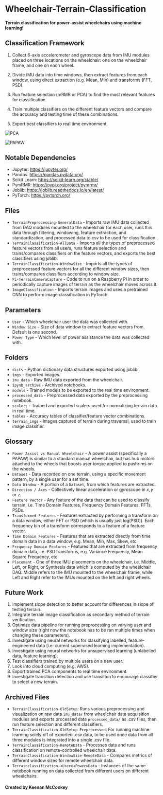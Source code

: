# Wheelchair-Terrain-Classification

#### Terrain classification for power-assist wheelchairs using machine learning!

## Classification Framework

1. Collect 6-axis accelerometer and gyroscope data from IMU modules placed on three locations on the wheelchair: one on the wheelchair frame, and one on each wheel.
 
2. Divide IMU data into time windows, then extract features from each window, using direct extraction (e.g. Mean, Min) and transforms (FFT, PSD).

3. Run feature selection (mRMR or PCA) to find the most relevant features for classification.

4. Train multiple classifiers on the different feature vectors and compare the accuracy and testing time of these combinations.

5. Export best classifiers to real time environment.

![PCA](https://github.com/KeenanMcConkey/Wheelchair-Terrain-Classification/tree/master/imgs/PCA.png)

![PAPAW](https://github.com/KeenanMcConkey/Wheelchair-Terrain-Classification/tree/master/imgs/PAPAW.png)

## Notable Dependencies

- Jupyter: <https://jupyter.org/>
- Pandas: <https://pandas.pydata.org/>
- Scikit Learn: <https://scikit-learn.org/stable/>
- PymRMR: <https://pypi.org/project/pymrmr/>
- Joblib: <https://joblib.readthedocs.io/en/latest/>
- PyTorch: <https://pytorch.org/>

## Files

- `TerrainPreprocessing-GeneralData` - Imports raw IMU data collected from DAQ modules mounted to the wheelchair for each user, runs this data through filtering, windowing, feature extraction, and standardization, and processed data to csv to be used for classification.
- `TerrainClassification-AllData` - Imports all the types of preprocessed feature vectors from all users, runs feature selection and trains/compares classifiers on the feature vectors, and exports the best classifiers using joblib.
- `TerrainClassification-WindowSize` - Imports all the types of preprocessed feature vectors for all the different window sizes, then trains/compares classifiers according to window size.
- `Pi-TerrainCameraCapture` - Code to run on a Raspberry Pi in order to periodically capture images of terrain as the wheelchair moves across it.
- `ImageClassification` - Imports terrain images and uses a pretrained CNN to perform image classification in PyTorch.

## Parameters

- `User` - Which wheelchair user the data was collected with.
- `Window Size` - Size of data window to extract feature vectors from. Default is one second.
- `Power Type` - Which level of power assistance the data was collected with.

## Folders

- `dicts` - Python dictionary data structures exported using joblib.
- `imgs` - Exported images.
- `imu_data` - Raw IMU data exported from the wheelchair.
- `ipynb_archive` - Archived notebooks.
- `models` - Trained models to be exported to the real time environment.
- `processed_data` - Preprocessed data exported by the preprocessing notebook.
- `scalers` - Trained and exported scalers used for normalizing terrain data in real time.
- `tables` - Accuracy tables of classifier/feature vector combinations.
- `terrain_imgs` - Images captured of terrain during traversal, used to train image classifier.

## Glossary

- `Power Assist vs Manual Wheelchair` - A power assist (specifically a PAPAW) is similar to a standard manual wheelchair, but has hub motors attached to the wheels that boosts user torque applied to pushrims on the wheels.
- `Dataset` - Data recorded on one terrain, using a specific movement pattern, by a single user for a set time.
- `Data Window` - A portion of a `Dataset`, from which features are extracted.
- `Direction / Axes` - Collectively linear acceleration or gyroscope in $x,y$ or $z$.
- `Feature Vector` - Any feature of the data that can be used to classify terrain, i.e. Time Domain Features, Frequency Domain Features, FFTs, PSDs.
- `Transformed Features` - Features extracted by performing a transform on a data window, either FFT or PSD (which is usually just log(PSD)). Each frequency bin of a transform corresponds to a feature of a feature vector.
- `Time Domain Features` - Features that are extracted directly from time domain data in a data window, e.g. Mean, Min, Max, Skew, etc.
- `Frequency Domain Features` - Features that are extracted from frequency domain data, i.e. PSD transforms, e.g. Variance Frequency, Mean Square Frequency, etc.
- `Placement` - One of three IMU placements on the wheelchair, i.e. Middle, Left, or Right, or Synthesis data which is computed by the wheelchair DAQ. Middle refers to the IMU mounted to the wheelchair frame, while Left and Right refer to the IMUs mounted on the left and right wheels.

## Future Work

1. Implement slope detection to better account for differences in slope of testing terrain.
2. Integrate terrain image classification as secondary method of terrain verification.
3. Optimize data pipeline for running preprocessing on varying user and window size (right now the notebook has to be ran multiple times when changing these parameters).
4. Investigate using neural networks for classifying labelled, feature-engineered data (i.e. current supervised learning implementation).
5. Investigate using neural networks for unsupervised learning (unlabelled data, feature learning).
6. Test classifiers trained by multiple users on a new user.
7. Look into cloud computing (e.g. AWS).
8. Export trained PCA components to real time environment.
9. Investigate transition detection and use transition to encourage classifier to select a new terrain.

## Archived Files

- `TerrainClassification-OldSetup`: Runs various preprocessing and visualization on raw data `imu_data/` from wheelchair data acquisition modules and exports processed data `processed_data/` as .csv files, then run feature selection and different classifiers.
- `TerrainClassification-OldSetup-Preprocessed`: For running machine learning solely off of exported .csv data, to be used once data from all three modules is integrated into a single .csv file.
- `TerrainClassification-RemoteData` - Processes data and runs classification on remote-controlled wheelchair data.
- `TerrainClassification-WindowSize-RemoteData` - Compares metrics of different window sizes for remote wheelchair data.
- `Terrainclassification-<User><Power>Data` - Instances of the same notebook running on data collected from different users on different wheelchairs.

#### Created by Keenan McConkey
